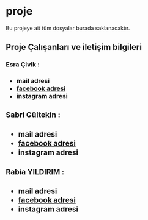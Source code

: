 # proje
Bu projeye ait tüm dosyalar burada saklanacaktır.


## Proje Çalışanları ve iletişim bilgileri
<h3>Esra Çivik  :</h3>
<h3>
<ul >
    <li>mail adresi</li>
    <li> <a href="https://www.facebook.com/esra.civik?fref=ts" target="_blank">facebook adresi
    </a></li>
    <li>instagram adresi</li>
    </ul>


 <div class="YK2">
<h3>Sabri Gültekin :</h3>
<h3>
<ul >
    <li>mail adresi</li>
    <li> <a href="https://www.facebook.com/gultekinsabrice?fref=ts" target="_blank">facebook adresi</a></li>
    <li>instagram adresi</li>
    </ul>
    </h3>
 </div>


<div class="YK3">
<h3>Rabia YILDIRIM  :</h3>
<h3>
<ul >
    <li>mail adresi</li>
    <li><a href="https://www.facebook.com/rabia.yldr?fref=ts" target="_blank">facebook adresi </a></li>
    <li>instagram adresi</li>
    </ul>
    </h3>   
 </div>


</body>
</html>
 
